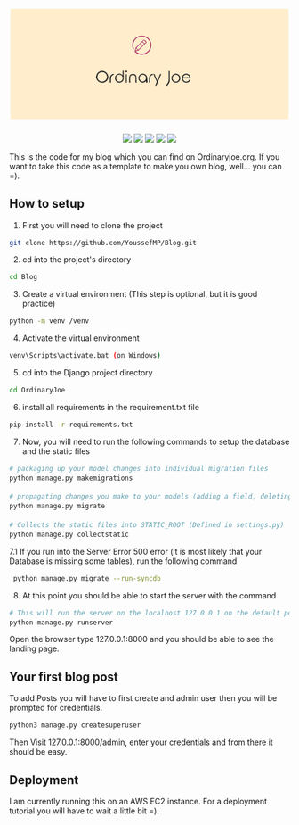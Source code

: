 <h1 align="center">
  <br>
    <img src="https://github.com/YoussefMP/Blog/blob/master/OrdinaryJoe/OJ_Blog/static/OJ_Blog/pictures/ReadMe_Banner.png" width="500"></a>
  <br>
</h1>

<p align="center">
<img src=https://img.shields.io/badge/Python-v3.7-blue>
<img src=https://img.shields.io/badge/Django-4.1.7-blue>
<img src=https://img.shields.io/badge/HTML-5-orange>
<img src=https://img.shields.io/badge/css-v2-blueviolet>
<img src=https://img.shields.io/badge/AWS-EC2-orange>
</p>

This is the code for my blog which you can find on Ordinaryjoe.org. If you want to take this code as a template to make you own blog, well... you can =).


## How to setup
1. First you will need to clone the project 
```bash
git clone https://github.com/YoussefMP/Blog.git
```

2. cd into the project's directory
```bash
cd Blog
```

3. Create a virtual environment (This step is optional, but it is good practice)
```bash
python -m venv /venv
```

4. Activate the virtual environment
```bash
venv\Scripts\activate.bat (on Windows)
```

5. cd into the Django project directory 
```bash
cd OrdinaryJoe
```

6. install all requirements in the requirement.txt file 
```bash
pip install -r requirements.txt
```

7. Now, you will need to run the following commands to setup the database and the static files
```bash
# packaging up your model changes into individual migration files
python manage.py makemigrations 

# propagating changes you make to your models (adding a field, deleting a model, etc.) into your database schema
python manage.py migrate 

# Collects the static files into STATIC_ROOT (Defined in settings.py)
python manage.py collectstatic
```
  7.1 If you run into the Server Error 500 error (it is most likely that your Database is missing some tables), run the following command
  ```bash
   python manage.py migrate --run-syncdb
  ```

8. At this point you should be able to start the server with the command
```bash
# This will run the server on the localhost 127.0.0.1 on the default port 8000 
python manage.py runserver
```
Open the browser type 127.0.0.1:8000 and you should be able to see the landing page. 

## Your first blog post
To add Posts you will have to first create and admin user then you will be prompted for credentials.
```bash
python3 manage.py createsuperuser
```
Then Visit 127.0.0.1:8000/admin, enter your credentials and from there it should be easy.

## Deployment
I am currently running this on an AWS EC2 instance. For a deployment tutorial you will have to wait a little bit =).
